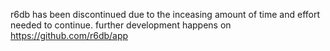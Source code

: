 r6db has been discontinued due to the inceasing amount of time and effort needed to continue. further development happens on https://github.com/r6db/app
